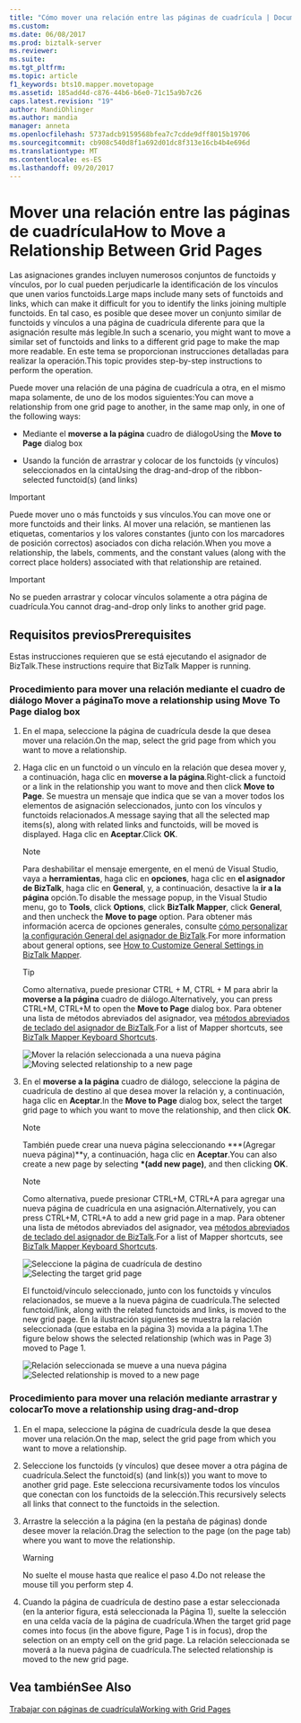 ```yaml
---
title: "Cómo mover una relación entre las páginas de cuadrícula | Documentos de Microsoft"
ms.custom: 
ms.date: 06/08/2017
ms.prod: biztalk-server
ms.reviewer: 
ms.suite: 
ms.tgt_pltfrm: 
ms.topic: article
f1_keywords: bts10.mapper.movetopage
ms.assetid: 185add4d-c876-44b6-b6e0-71c15a9b7c26
caps.latest.revision: "19"
author: MandiOhlinger
ms.author: mandia
manager: anneta
ms.openlocfilehash: 5737adcb9159568bfea7c7cdde9dff8015b19706
ms.sourcegitcommit: cb908c540d8f1a692d01dc8f313e16cb4b4e696d
ms.translationtype: MT
ms.contentlocale: es-ES
ms.lasthandoff: 09/20/2017
---
```

# <a name="how-to-move-a-relationship-between-grid-pages"></a><span data-ttu-id="e9d53-102">Mover una relación entre las páginas de cuadrícula</span><span class="sxs-lookup"><span data-stu-id="e9d53-102">How to Move a Relationship Between Grid Pages</span></span>
<span data-ttu-id="e9d53-103">Las asignaciones grandes incluyen numerosos conjuntos de functoids y vínculos, por lo cual pueden perjudicarle la identificación de los vínculos que unen varios functoids.</span><span class="sxs-lookup"><span data-stu-id="e9d53-103">Large maps include many sets of functoids and links, which can make it difficult for you to identify the links joining multiple functoids.</span></span> <span data-ttu-id="e9d53-104">En tal caso, es posible que desee mover un conjunto similar de functoids y vínculos a una página de cuadrícula diferente para que la asignación resulte más legible.</span><span class="sxs-lookup"><span data-stu-id="e9d53-104">In such a scenario, you might want to move a similar set of functoids and links to a different grid page to make the map more readable.</span></span> <span data-ttu-id="e9d53-105">En este tema se proporcionan instrucciones detalladas para realizar la operación.</span><span class="sxs-lookup"><span data-stu-id="e9d53-105">This topic provides step-by-step instructions to perform the operation.</span></span>  
  
 <span data-ttu-id="e9d53-106">Puede mover una relación de una página de cuadrícula a otra, en el mismo mapa solamente, de uno de los modos siguientes:</span><span class="sxs-lookup"><span data-stu-id="e9d53-106">You can move a relationship from one grid page to another, in the same map only, in one of the following ways:</span></span>  
  
-   <span data-ttu-id="e9d53-107">Mediante el **moverse a la página** cuadro de diálogo</span><span class="sxs-lookup"><span data-stu-id="e9d53-107">Using the **Move to Page** dialog box</span></span>  
  
-   <span data-ttu-id="e9d53-108">Usando la función de arrastrar y colocar de los functoids (y vínculos) seleccionados en la cinta</span><span class="sxs-lookup"><span data-stu-id="e9d53-108">Using the drag-and-drop of the ribbon-selected functoid(s) (and links)</span></span>  
  
> [!IMPORTANT]
>  <span data-ttu-id="e9d53-109">Puede mover uno o más functoids y sus vínculos.</span><span class="sxs-lookup"><span data-stu-id="e9d53-109">You can move one or more functoids and their links.</span></span> <span data-ttu-id="e9d53-110">Al mover una relación, se mantienen las etiquetas, comentarios y los valores constantes (junto con los marcadores de posición correctos) asociados con dicha relación.</span><span class="sxs-lookup"><span data-stu-id="e9d53-110">When you move a relationship, the labels, comments, and the constant values (along with the correct place holders) associated with that relationship are retained.</span></span>  
  
> [!IMPORTANT]
>  <span data-ttu-id="e9d53-111">No se pueden arrastrar y colocar vínculos solamente a otra página de cuadrícula.</span><span class="sxs-lookup"><span data-stu-id="e9d53-111">You cannot drag-and-drop only links to another grid page.</span></span>  
  
## <a name="prerequisites"></a><span data-ttu-id="e9d53-112">Requisitos previos</span><span class="sxs-lookup"><span data-stu-id="e9d53-112">Prerequisites</span></span>  
 <span data-ttu-id="e9d53-113">Estas instrucciones requieren que se está ejecutando el asignador de BizTalk.</span><span class="sxs-lookup"><span data-stu-id="e9d53-113">These instructions require that BizTalk Mapper is running.</span></span>  
  
### <a name="to-move-a-relationship-using-move-to-page-dialog-box"></a><span data-ttu-id="e9d53-114">Procedimiento para mover una relación mediante el cuadro de diálogo Mover a página</span><span class="sxs-lookup"><span data-stu-id="e9d53-114">To move a relationship using Move To Page dialog box</span></span>  
  
1.  <span data-ttu-id="e9d53-115">En el mapa, seleccione la página de cuadrícula desde la que desea mover una relación.</span><span class="sxs-lookup"><span data-stu-id="e9d53-115">On the map, select the grid page from which you want to move a relationship.</span></span>  
  
2.  <span data-ttu-id="e9d53-116">Haga clic en un functoid o un vínculo en la relación que desea mover y, a continuación, haga clic en **moverse a la página**.</span><span class="sxs-lookup"><span data-stu-id="e9d53-116">Right-click a functoid or a link in the relationship you want to move and then click **Move to Page**.</span></span> <span data-ttu-id="e9d53-117">Se muestra un mensaje que indica que se van a mover todos los elementos de asignación seleccionados, junto con los vínculos y functoids relacionados.</span><span class="sxs-lookup"><span data-stu-id="e9d53-117">A message saying that all the selected map items(s), along with related links and functoids, will be moved is displayed.</span></span> <span data-ttu-id="e9d53-118">Haga clic en **Aceptar**.</span><span class="sxs-lookup"><span data-stu-id="e9d53-118">Click **OK**.</span></span>  
  
    > [!NOTE]
    >  <span data-ttu-id="e9d53-119">Para deshabilitar el mensaje emergente, en el menú de Visual Studio, vaya a **herramientas**, haga clic en **opciones**, haga clic en **el asignador de BizTalk**, haga clic en **General**, y, a continuación, desactive la **ir a la página** opción.</span><span class="sxs-lookup"><span data-stu-id="e9d53-119">To disable the message popup, in the Visual Studio menu, go to **Tools**, click **Options**, click **BizTalk Mapper**, click **General**, and then uncheck the **Move to page** option.</span></span> <span data-ttu-id="e9d53-120">Para obtener más información acerca de opciones generales, consulte [cómo personalizar la configuración General del asignador de BizTalk](../core/how-to-customize-general-settings-in-biztalk-mapper.md).</span><span class="sxs-lookup"><span data-stu-id="e9d53-120">For more information about general options, see [How to Customize General Settings in BizTalk Mapper](../core/how-to-customize-general-settings-in-biztalk-mapper.md).</span></span>  
  
    > [!TIP]
    >  <span data-ttu-id="e9d53-121">Como alternativa, puede presionar CTRL + M, CTRL + M para abrir la **moverse a la página** cuadro de diálogo.</span><span class="sxs-lookup"><span data-stu-id="e9d53-121">Alternatively, you can press CTRL+M, CTRL+M to open the **Move to Page** dialog box.</span></span> <span data-ttu-id="e9d53-122">Para obtener una lista de métodos abreviados del asignador, vea [métodos abreviados de teclado del asignador de BizTalk](../core/biztalk-mapper-keyboard-shortcuts.md).</span><span class="sxs-lookup"><span data-stu-id="e9d53-122">For a list of Mapper shortcuts, see [BizTalk Mapper Keyboard Shortcuts](../core/biztalk-mapper-keyboard-shortcuts.md).</span></span>  
  
     <span data-ttu-id="e9d53-123">![Mover la relación seleccionada a una nueva página](../core/media/moving-a-functoid-new.gif "Moving_a_functoid_new")</span><span class="sxs-lookup"><span data-stu-id="e9d53-123">![Moving selected relationship to a new page](../core/media/moving-a-functoid-new.gif "Moving_a_functoid_new")</span></span>  
  
3.  <span data-ttu-id="e9d53-124">En el **moverse a la página** cuadro de diálogo, seleccione la página de cuadrícula de destino al que desea mover la relación y, a continuación, haga clic en **Aceptar**.</span><span class="sxs-lookup"><span data-stu-id="e9d53-124">In the **Move to Page** dialog box, select the target grid page to which you want to move the relationship, and then click **OK**.</span></span>  
  
    > [!NOTE]
    >  <span data-ttu-id="e9d53-125">También puede crear una nueva página seleccionando  **\*(Agregar nueva página)**y, a continuación, haga clic en **Aceptar**.</span><span class="sxs-lookup"><span data-stu-id="e9d53-125">You can also create a new page by selecting **\*(add new page)**, and then clicking **OK**.</span></span>  
  
    > [!NOTE]
    >  <span data-ttu-id="e9d53-126">Como alternativa, puede presionar CTRL+M, CTRL+A para agregar una nueva página de cuadrícula en una asignación.</span><span class="sxs-lookup"><span data-stu-id="e9d53-126">Alternatively, you can press CTRL+M, CTRL+A to add a new grid page in a map.</span></span> <span data-ttu-id="e9d53-127">Para obtener una lista de métodos abreviados del asignador, vea [métodos abreviados de teclado del asignador de BizTalk](../core/biztalk-mapper-keyboard-shortcuts.md).</span><span class="sxs-lookup"><span data-stu-id="e9d53-127">For a list of Mapper shortcuts, see [BizTalk Mapper Keyboard Shortcuts](../core/biztalk-mapper-keyboard-shortcuts.md).</span></span>  
  
     <span data-ttu-id="e9d53-128">![Seleccione la página de cuadrícula de destino](../core/media/moving-a-functoid-step4.gif "Moving_a_functoid_Step4")</span><span class="sxs-lookup"><span data-stu-id="e9d53-128">![Selecting the target grid page](../core/media/moving-a-functoid-step4.gif "Moving_a_functoid_Step4")</span></span>  
  
     <span data-ttu-id="e9d53-129">El functoid/vínculo seleccionado, junto con los functoids y vínculos relacionados, se mueve a la nueva página de cuadrícula.</span><span class="sxs-lookup"><span data-stu-id="e9d53-129">The selected functoid/link, along with the related functoids and links, is moved to the new grid page.</span></span> <span data-ttu-id="e9d53-130">En la ilustración siguientes se muestra la relación seleccionada (que estaba en la página 3) movida a la página 1.</span><span class="sxs-lookup"><span data-stu-id="e9d53-130">The figure below shows the selected relationship (which was in Page 3) moved to Page 1.</span></span>  
  
     <span data-ttu-id="e9d53-131">![Relación seleccionada se mueve a una nueva página](../core/media/moving-a-functoid-new2.gif "Moving_a_functoid_new2")</span><span class="sxs-lookup"><span data-stu-id="e9d53-131">![Selected relationship is moved to a new page](../core/media/moving-a-functoid-new2.gif "Moving_a_functoid_new2")</span></span>  
  
### <a name="to-move-a-relationship-using-drag-and-drop"></a><span data-ttu-id="e9d53-132">Procedimiento para mover una relación mediante arrastrar y colocar</span><span class="sxs-lookup"><span data-stu-id="e9d53-132">To move a relationship using drag-and-drop</span></span>  
  
1.  <span data-ttu-id="e9d53-133">En el mapa, seleccione la página de cuadrícula desde la que desea mover una relación.</span><span class="sxs-lookup"><span data-stu-id="e9d53-133">On the map, select the grid page from which you want to move a relationship.</span></span>  
  
2.  <span data-ttu-id="e9d53-134">Seleccione los functoids (y vínculos) que desee mover a otra página de cuadrícula.</span><span class="sxs-lookup"><span data-stu-id="e9d53-134">Select the functoid(s) (and link(s)) you want to move to another grid page.</span></span> <span data-ttu-id="e9d53-135">Este selecciona recursivamente todos los vínculos que conectan con los functoids de la selección.</span><span class="sxs-lookup"><span data-stu-id="e9d53-135">This recursively selects all links that connect to the functoids in the selection.</span></span>  
  
3.  <span data-ttu-id="e9d53-136">Arrastre la selección a la página (en la pestaña de páginas) donde desee mover la relación.</span><span class="sxs-lookup"><span data-stu-id="e9d53-136">Drag the selection to the page (on the page tab) where you want to move the relationship.</span></span>  
  
    > [!WARNING]
    >  <span data-ttu-id="e9d53-137">No suelte el mouse hasta que realice el paso 4.</span><span class="sxs-lookup"><span data-stu-id="e9d53-137">Do not release the mouse till you perform step 4.</span></span>  
  
4.  <span data-ttu-id="e9d53-138">Cuando la página de cuadrícula de destino pase a estar seleccionada (en la anterior figura, está seleccionada la Página 1), suelte la selección en una celda vacía de la página de cuadrícula.</span><span class="sxs-lookup"><span data-stu-id="e9d53-138">When the target grid page comes into focus (in the above figure, Page 1 is in focus), drop the selection on an empty cell on the grid page.</span></span> <span data-ttu-id="e9d53-139">La relación seleccionada se moverá a la nueva página de cuadrícula.</span><span class="sxs-lookup"><span data-stu-id="e9d53-139">The selected relationship is moved to the new grid page.</span></span>  
  
## <a name="see-also"></a><span data-ttu-id="e9d53-140">Vea también</span><span class="sxs-lookup"><span data-stu-id="e9d53-140">See Also</span></span>  
 [<span data-ttu-id="e9d53-141">Trabajar con páginas de cuadrícula</span><span class="sxs-lookup"><span data-stu-id="e9d53-141">Working with Grid Pages</span></span>](../core/working-with-grid-pages.md)
